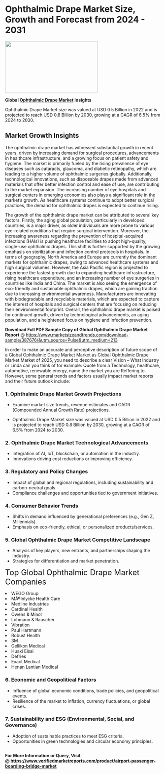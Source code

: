 <H1>Ophthalmic Drape Market Size, Growth and Forecast from 2024 - 2031</H1><img class="aligncenter size-medium wp-image-584254" src="https://thirdeyenews.in/wp-content/uploads/2024/09/Global-Market-Research-300x168.jpeg" alt="" width="300" height="168" /><p><strong>Global&nbsp;<a href="https://www.marketsizeandtrends.com/download-sample/387676/&amp;utm_source=Pulse&amp;utm_medium=213">Ophthalmic Drape Market</a> Insights</strong></p><p>Ophthalmic Drape Market size was valued at USD 0.5 Billion in 2022 and is projected to reach USD 0.8 Billion by 2030, growing at a CAGR of 6.5% from 2024 to 2030.</p><p><h2>Market Growth Insights</h2> <p>The ophthalmic drape market has witnessed substantial growth in recent years, driven by increasing demand for surgical procedures, advancements in healthcare infrastructure, and a growing focus on patient safety and hygiene. The market is primarily fueled by the rising prevalence of eye diseases such as cataracts, glaucoma, and diabetic retinopathy, which are leading to a higher volume of ophthalmic surgeries globally. Additionally, technological innovations, such as disposable drapes made from advanced materials that offer better infection control and ease of use, are contributing to the market expansion. The increasing number of eye hospitals and surgical centers in emerging economies also plays a significant role in the market’s growth. As healthcare systems continue to adopt better surgical practices, the demand for ophthalmic drapes is expected to continue rising. </p> <p>The growth of the ophthalmic drape market can be attributed to several key factors. Firstly, the aging global population, particularly in developed countries, is a major driver, as older individuals are more prone to various eye-related conditions that require surgical intervention. Moreover, the increasing awareness regarding the prevention of hospital-acquired infections (HAIs) is pushing healthcare facilities to adopt high-quality, single-use ophthalmic drapes. This shift is further supported by the growing emphasis on sterilization and infection control protocols in hospitals. In terms of geography, North America and Europe are currently the dominant markets for ophthalmic drapes, owing to advanced healthcare systems and high surgical volumes. However, the Asia Pacific region is projected to experience the fastest growth due to expanding healthcare infrastructure, rising healthcare expenditure, and an increasing number of eye surgeries in countries like India and China. The market is also seeing the emergence of eco-friendly and sustainable ophthalmic drapes, which are gaining traction due to increasing environmental awareness. Manufacturers are innovating with biodegradable and recyclable materials, which are expected to capture the interest of hospitals and surgical centers that are focusing on reducing their environmental footprint. Overall, the ophthalmic drape market is poised for continued growth, driven by technological advancements, an aging population, and a heightened focus on hygiene and infection prevention. </p><p><span class=""><strong>Download Full PDF Sample Copy of Global Ophthalmic Drape Market Report</strong> @ <a href="https://www.marketsizeandtrends.com/download-sample/387676/&amp;utm_source=Pulse&amp;utm_medium=213" target="_blank">https://www.marketsizeandtrends.com/download-sample/387676/&amp;utm_source=Pulse&amp;utm_medium=213</a></span></p><p>In order to make an accurate and perceptive description of future scope of a Global&nbsp;Ophthalmic Drape Market Market as Global&nbsp;Ophthalmic Drape Market Market of 2025, you need to describe a clear Vision &ndash; What Industry or Linda can you think of for example: Quote from a Technology, healthcare, automotive, renewable energy, name the market you are Reffering to. However, some general trends and factors usually impact market reports and their future outlook include:</p><h3>1.&nbsp;<strong>Ophthalmic Drape Market Growth Projections</strong></h3><ul><li>Examine market size trends, revenue estimates and CAGR (Compounded Annual Growth Rate) projections.</li><li><p>Ophthalmic Drape Market size was valued at USD 0.5 Billion in 2022 and is projected to reach USD 0.8 Billion by 2030, growing at a CAGR of 6.5% from 2024 to 2030.</p></li></ul><h3>2.&nbsp;<strong>Ophthalmic Drape Market Technological Advancements</strong></h3><ul><li>Integration of AI, IoT, blockchain, or automation in the industry.</li><li>Innovations driving cost reductions or improving efficiency.</li></ul><h3>3.&nbsp;<strong>Regulatory and Policy Changes</strong></h3><ul><li>Impact of global and regional regulations, including sustainability and carbon-neutral goals.</li><li>Compliance challenges and opportunities tied to government initiatives.</li></ul><h3>4.&nbsp;<strong>Consumer Behavior Trends</strong></h3><ul><li>Shifts in demand influenced by generational preferences (e.g., Gen Z, Millennials).</li><li>Emphasis on eco-friendly, ethical, or personalized products/services.</li></ul><h3>5.&nbsp;<strong>Global Ophthalmic Drape Market Competitive Landscape</strong></h3><ul><li>Analysis of key players, new entrants, and partnerships shaping the industry.</li><li>Strategies for differentiation and market penetration.</li></ul><p data-pm-slice="1 1 []"><span style="color: inherit; font-family: inherit; font-size: 25px;">Top Global Ophthalmic Drape Market Companies</span></p><div class="" data-test-id=""><p><li>WEGO Group</li><li> MÃ¶lnlycke Health Care</li><li> Medline Industries</li><li> Cardinal Health</li><li> Owens & Minor</li><li> Lohmann & Rauscher</li><li> Vibration</li><li> Paul Hartmann</li><li> Robust Health</li><li> 3M</li><li> Gellikon Medical</li><li> Huaxi Eisai</li><li> Defries</li><li> Exact Medical</li><li> Henan Lantian Medical</li></p></div><h3>6.&nbsp;<strong>Economic and Geopolitical Factors</strong></h3><ul><li>Influence of global economic conditions, trade policies, and geopolitical events.</li><li>Resilience of the market to inflation, currency fluctuations, or global crises.</li></ul><h3>7.&nbsp;<strong>Sustainability and ESG (Environmental, Social, and Governance)</strong></h3><ul><li>Adoption of sustainable practices to meet ESG criteria.</li><li>Opportunities in green technologies and circular economy principles.</li></ul><h2><strong style="font-size: 14px;">For More Information or Query, Visit @&nbsp;</strong><a style="background-color: #ffffff; font-size: 14px;" href="https://www.marketsizeandtrends.com/report/ophthalmic-drape-market/" target="_blank">https://www.verifiedmarketreports.com/product/airport-passenger-boarding-bridge-market</a></h2>
